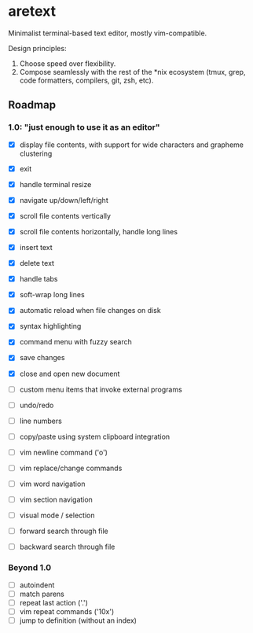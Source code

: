 # aretext
Minimalist terminal-based text editor, mostly vim-compatible.

Design principles:

1. Choose speed over flexibility.
2. Compose seamlessly with the rest of the \*nix ecosystem (tmux, grep, code formatters, compilers, git, zsh, etc).


## Roadmap

### 1.0: "just enough to use it as an editor"

- [x] display file contents, with support for wide characters and grapheme clustering
- [x] exit
- [x] handle terminal resize
- [x] navigate up/down/left/right
- [x] scroll file contents vertically
- [x] scroll file contents horizontally, handle long lines
- [x] insert text
- [x] delete text
- [x] handle tabs
- [x] soft-wrap long lines
- [x] automatic reload when file changes on disk
- [x] syntax highlighting
- [x] command menu with fuzzy search
- [x] save changes
- [x] close and open new document
- [ ] custom menu items that invoke external programs
- [ ] undo/redo
- [ ] line numbers
- [ ] copy/paste using system clipboard integration
- [ ] vim newline command ('o')
- [ ] vim replace/change commands
- [ ] vim word navigation
- [ ] vim section navigation
- [ ] visual mode / selection
- [ ] forward search through file
- [ ] backward search through file


### Beyond 1.0

- [ ] autoindent
- [ ] match parens
- [ ] repeat last action ('.')
- [ ] vim repeat commands ('10x')
- [ ] jump to definition (without an index)
